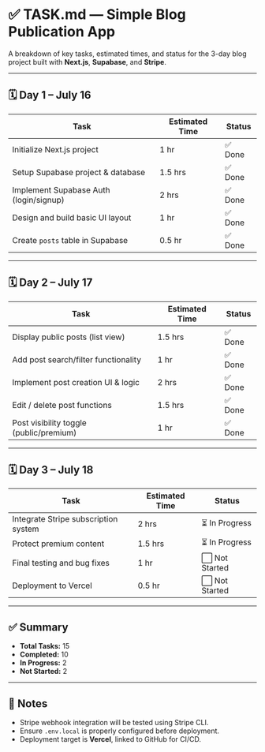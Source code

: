 # ✅ TASK.md — Simple Blog Publication App

A breakdown of key tasks, estimated times, and status for the 3-day blog project built with **Next.js**, **Supabase**, and **Stripe**.

---

## 🗓️ Day 1 – July 16

| Task                                         | Estimated Time | Status     |
|----------------------------------------------|----------------|------------|
| Initialize Next.js project                   | 1 hr           | ✅ Done     |
| Setup Supabase project & database            | 1.5 hrs        | ✅ Done     |
| Implement Supabase Auth (login/signup)       | 2 hrs          | ✅ Done     |
| Design and build basic UI layout             | 1 hr           | ✅ Done     |
| Create `posts` table in Supabase             | 0.5 hr         | ✅ Done     |

---

## 🗓️ Day 2 – July 17

| Task                                         | Estimated Time | Status     |
|----------------------------------------------|----------------|------------|
| Display public posts (list view)             | 1.5 hrs        | ✅ Done     |
| Add post search/filter functionality         | 1 hr           | ✅ Done     |
| Implement post creation UI & logic           | 2 hrs          | ✅ Done     |
| Edit / delete post functions                 | 1.5 hrs        | ✅ Done     |
| Post visibility toggle (public/premium)      | 1 hr           | ✅ Done     |

---

## 🗓️ Day 3 – July 18

| Task                                         | Estimated Time | Status     |
|----------------------------------------------|----------------|------------|
| Integrate Stripe subscription system         | 2 hrs          | ⏳ In Progress |
| Protect premium content                      | 1.5 hrs        | ⏳ In Progress |
| Final testing and bug fixes                  | 1 hr           | ⬜ Not Started |
| Deployment to Vercel                         | 0.5 hr         | ⬜ Not Started |

---

## ✅ Summary

- **Total Tasks:** 15  
- **Completed:** 10  
- **In Progress:** 2  
- **Not Started:** 2

---

## 📌 Notes

- Stripe webhook integration will be tested using Stripe CLI.
- Ensure `.env.local` is properly configured before deployment.
- Deployment target is **Vercel**, linked to GitHub for CI/CD.
